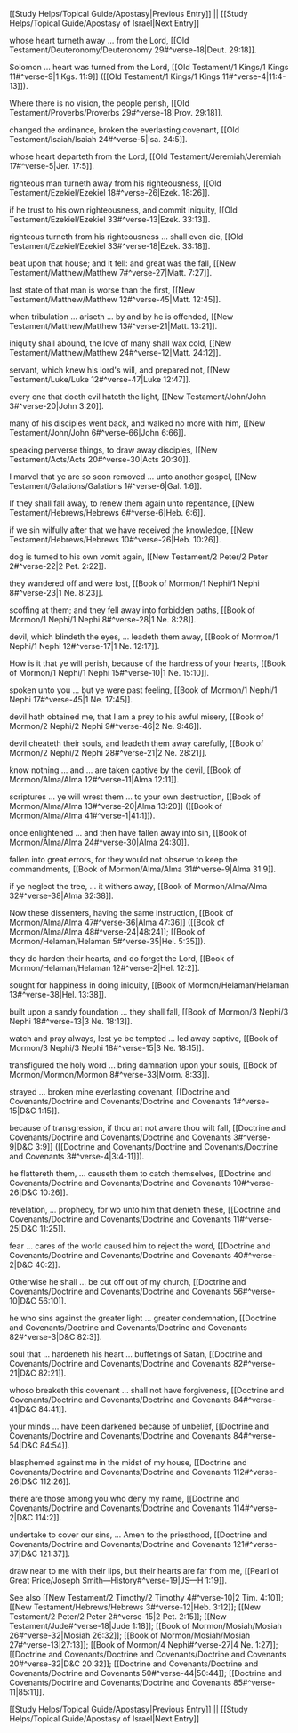 [[Study Helps/Topical Guide/Apostasy|Previous Entry]]  ||  [[Study Helps/Topical Guide/Apostasy of Israel|Next Entry]]

 whose heart turneth away ... from the Lord, [[Old Testament/Deuteronomy/Deuteronomy 29#^verse-18|Deut. 29:18]].

 Solomon ... heart was turned from the Lord, [[Old Testament/1 Kings/1 Kings 11#^verse-9|1 Kgs. 11:9]] ([[Old Testament/1 Kings/1 Kings 11#^verse-4|11:4-13]]).

 Where there is no vision, the people perish, [[Old Testament/Proverbs/Proverbs 29#^verse-18|Prov. 29:18]].

 changed the ordinance, broken the everlasting covenant, [[Old Testament/Isaiah/Isaiah 24#^verse-5|Isa. 24:5]].

 whose heart departeth from the Lord, [[Old Testament/Jeremiah/Jeremiah 17#^verse-5|Jer. 17:5]].

 righteous man turneth away from his righteousness, [[Old Testament/Ezekiel/Ezekiel 18#^verse-26|Ezek. 18:26]].

 if he trust to his own righteousness, and commit iniquity, [[Old Testament/Ezekiel/Ezekiel 33#^verse-13|Ezek. 33:13]].

 righteous turneth from his righteousness ... shall even die, [[Old Testament/Ezekiel/Ezekiel 33#^verse-18|Ezek. 33:18]].

 beat upon that house; and it fell: and great was the fall, [[New Testament/Matthew/Matthew 7#^verse-27|Matt. 7:27]].

 last state of that man is worse than the first, [[New Testament/Matthew/Matthew 12#^verse-45|Matt. 12:45]].

 when tribulation ... ariseth ... by and by he is offended, [[New Testament/Matthew/Matthew 13#^verse-21|Matt. 13:21]].

 iniquity shall abound, the love of many shall wax cold, [[New Testament/Matthew/Matthew 24#^verse-12|Matt. 24:12]].

 servant, which knew his lord's will, and prepared not, [[New Testament/Luke/Luke 12#^verse-47|Luke 12:47]].

 every one that doeth evil hateth the light, [[New Testament/John/John 3#^verse-20|John 3:20]].

 many of his disciples went back, and walked no more with him, [[New Testament/John/John 6#^verse-66|John 6:66]].

 speaking perverse things, to draw away disciples, [[New Testament/Acts/Acts 20#^verse-30|Acts 20:30]].

 I marvel that ye are so soon removed ... unto another gospel, [[New Testament/Galations/Galations 1#^verse-6|Gal. 1:6]].

 If they shall fall away, to renew them again unto repentance, [[New Testament/Hebrews/Hebrews 6#^verse-6|Heb. 6:6]].

 if we sin wilfully after that we have received the knowledge, [[New Testament/Hebrews/Hebrews 10#^verse-26|Heb. 10:26]].

 dog is turned to his own vomit again, [[New Testament/2 Peter/2 Peter 2#^verse-22|2 Pet. 2:22]].

 they wandered off and were lost, [[Book of Mormon/1 Nephi/1 Nephi 8#^verse-23|1 Ne. 8:23]].

 scoffing at them; and they fell away into forbidden paths, [[Book of Mormon/1 Nephi/1 Nephi 8#^verse-28|1 Ne. 8:28]].

 devil, which blindeth the eyes, ... leadeth them away, [[Book of Mormon/1 Nephi/1 Nephi 12#^verse-17|1 Ne. 12:17]].

 How is it that ye will perish, because of the hardness of your hearts, [[Book of Mormon/1 Nephi/1 Nephi 15#^verse-10|1 Ne. 15:10]].

 spoken unto you ... but ye were past feeling, [[Book of Mormon/1 Nephi/1 Nephi 17#^verse-45|1 Ne. 17:45]].

 devil hath obtained me, that I am a prey to his awful misery, [[Book of Mormon/2 Nephi/2 Nephi 9#^verse-46|2 Ne. 9:46]].

 devil cheateth their souls, and leadeth them away carefully, [[Book of Mormon/2 Nephi/2 Nephi 28#^verse-21|2 Ne. 28:21]].

 know nothing ... and ... are taken captive by the devil, [[Book of Mormon/Alma/Alma 12#^verse-11|Alma 12:11]].

 scriptures ... ye will wrest them ... to your own destruction, [[Book of Mormon/Alma/Alma 13#^verse-20|Alma 13:20]] ([[Book of Mormon/Alma/Alma 41#^verse-1|41:1]]).

 once enlightened ... and then have fallen away into sin, [[Book of Mormon/Alma/Alma 24#^verse-30|Alma 24:30]].

 fallen into great errors, for they would not observe to keep the commandments, [[Book of Mormon/Alma/Alma 31#^verse-9|Alma 31:9]].

 if ye neglect the tree, ... it withers away, [[Book of Mormon/Alma/Alma 32#^verse-38|Alma 32:38]].

 Now these dissenters, having the same instruction, [[Book of Mormon/Alma/Alma 47#^verse-36|Alma 47:36]] ([[Book of Mormon/Alma/Alma 48#^verse-24|48:24]]; [[Book of Mormon/Helaman/Helaman 5#^verse-35|Hel. 5:35]]).

 they do harden their hearts, and do forget the Lord, [[Book of Mormon/Helaman/Helaman 12#^verse-2|Hel. 12:2]].

 sought for happiness in doing iniquity, [[Book of Mormon/Helaman/Helaman 13#^verse-38|Hel. 13:38]].

 built upon a sandy foundation ... they shall fall, [[Book of Mormon/3 Nephi/3 Nephi 18#^verse-13|3 Ne. 18:13]].

 watch and pray always, lest ye be tempted ... led away captive, [[Book of Mormon/3 Nephi/3 Nephi 18#^verse-15|3 Ne. 18:15]].

 transfigured the holy word ... bring damnation upon your souls, [[Book of Mormon/Mormon/Mormon 8#^verse-33|Morm. 8:33]].

 strayed ... broken mine everlasting covenant, [[Doctrine and Covenants/Doctrine and Covenants/Doctrine and Covenants 1#^verse-15|D&C 1:15]].

 because of transgression, if thou art not aware thou wilt fall, [[Doctrine and Covenants/Doctrine and Covenants/Doctrine and Covenants 3#^verse-9|D&C 3:9]] ([[Doctrine and Covenants/Doctrine and Covenants/Doctrine and Covenants 3#^verse-4|3:4-11]]).

 he flattereth them, ... causeth them to catch themselves, [[Doctrine and Covenants/Doctrine and Covenants/Doctrine and Covenants 10#^verse-26|D&C 10:26]].

 revelation, ... prophecy, for wo unto him that denieth these, [[Doctrine and Covenants/Doctrine and Covenants/Doctrine and Covenants 11#^verse-25|D&C 11:25]].

 fear ... cares of the world caused him to reject the word, [[Doctrine and Covenants/Doctrine and Covenants/Doctrine and Covenants 40#^verse-2|D&C 40:2]].

 Otherwise he shall ... be cut off out of my church, [[Doctrine and Covenants/Doctrine and Covenants/Doctrine and Covenants 56#^verse-10|D&C 56:10]].

 he who sins against the greater light ... greater condemnation, [[Doctrine and Covenants/Doctrine and Covenants/Doctrine and Covenants 82#^verse-3|D&C 82:3]].

 soul that ... hardeneth his heart ... buffetings of Satan, [[Doctrine and Covenants/Doctrine and Covenants/Doctrine and Covenants 82#^verse-21|D&C 82:21]].

 whoso breaketh this covenant ... shall not have forgiveness, [[Doctrine and Covenants/Doctrine and Covenants/Doctrine and Covenants 84#^verse-41|D&C 84:41]].

 your minds ... have been darkened because of unbelief, [[Doctrine and Covenants/Doctrine and Covenants/Doctrine and Covenants 84#^verse-54|D&C 84:54]].

 blasphemed against me in the midst of my house, [[Doctrine and Covenants/Doctrine and Covenants/Doctrine and Covenants 112#^verse-26|D&C 112:26]].

 there are those among you who deny my name, [[Doctrine and Covenants/Doctrine and Covenants/Doctrine and Covenants 114#^verse-2|D&C 114:2]].

 undertake to cover our sins, ... Amen to the priesthood, [[Doctrine and Covenants/Doctrine and Covenants/Doctrine and Covenants 121#^verse-37|D&C 121:37]].

 draw near to me with their lips, but their hearts are far from me, [[Pearl of Great Price/Joseph Smith—History#^verse-19|JS—H 1:19]].

 See also [[New Testament/2 Timothy/2 Timothy 4#^verse-10|2 Tim. 4:10]]; [[New Testament/Hebrews/Hebrews 3#^verse-12|Heb. 3:12]]; [[New Testament/2 Peter/2 Peter 2#^verse-15|2 Pet. 2:15]]; [[New Testament/Jude#^verse-18|Jude 1:18]]; [[Book of Mormon/Mosiah/Mosiah 26#^verse-32|Mosiah 26:32]]; [[Book of Mormon/Mosiah/Mosiah 27#^verse-13|27:13]]; [[Book of Mormon/4 Nephi#^verse-27|4 Ne. 1:27]]; [[Doctrine and Covenants/Doctrine and Covenants/Doctrine and Covenants 20#^verse-32|D&C 20:32]]; [[Doctrine and Covenants/Doctrine and Covenants/Doctrine and Covenants 50#^verse-44|50:44]]; [[Doctrine and Covenants/Doctrine and Covenants/Doctrine and Covenants 85#^verse-11|85:11]].

[[Study Helps/Topical Guide/Apostasy|Previous Entry]]  ||  [[Study Helps/Topical Guide/Apostasy of Israel|Next Entry]]